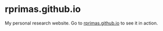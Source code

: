 # rprimas.github.io

My personal research website. Go to [rprimas.github.io](https://rprimas.github.io) to see it in action. 
